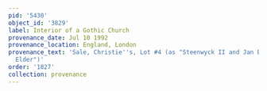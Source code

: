 ```yaml
---
pid: '5430'
object_id: '3829'
label: Interior of a Gothic Church
provenance_date: Jul 10 1992
provenance_location: England, London
provenance_text: 'Sale, Christie''s, Lot #4 (as "Steenwyck II and Jan Brueghel the
  Elder")'
order: '1827'
collection: provenance
---
```

